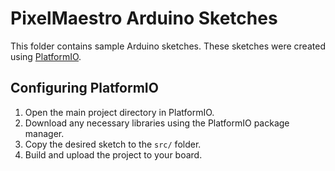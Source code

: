 # PixelMaestro Arduino Sketches
This folder contains sample Arduino sketches. These sketches were created using [PlatformIO](http://platformio.org/).

## Configuring PlatformIO
1. Open the main project directory in PlatformIO. 
2. Download any necessary libraries using the PlatformIO package manager.
3. Copy the desired sketch to the `src/` folder.
4. Build and upload the project to your board.
